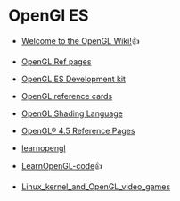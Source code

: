 OpenGl ES
===
- [Welcome to the OpenGL Wiki!](https://www.khronos.org/opengl/wiki/):+1:
- [OpenGL Ref pages](https://registry.khronos.org/OpenGL-Refpages/)
- [OpenGL ES Development kit](https://registry.khronos.org/OpenGL-Refpages/es2.0/)
- [OpenGL reference cards](https://www.khronos.org/developers/reference-cards/)
- [OpenGL Shading Language](https://registry.khronos.org/OpenGL/specs/gl/GLSLangSpec.1.20.pdf)
- [OpenGL® 4.5 Reference Pages](https://registry.khronos.org/OpenGL-Refpages/gl4/)

- [learnopengl](https://learnopengl.com/Translations)
- [LearnOpenGL-code](https://github.com/JoeyDeVries/LearnOpenGL):+1:
- [Linux_kernel_and_OpenGL_video_games](https://zh.wikipedia.org/wiki/GLSL#/media/File:Linux_kernel_and_OpenGL_video_games.svg)
